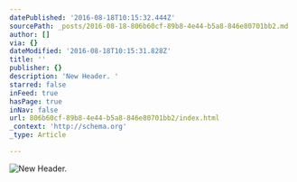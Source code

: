 ```yaml
---
datePublished: '2016-08-18T10:15:32.444Z'
sourcePath: _posts/2016-08-18-806b60cf-89b8-4e44-b5a8-846e80701bb2.md
author: []
via: {}
dateModified: '2016-08-18T10:15:31.828Z'
title: ''
publisher: {}
description: 'New Header. '
starred: false
inFeed: true
hasPage: true
inNav: false
url: 806b60cf-89b8-4e44-b5a8-846e80701bb2/index.html
_context: 'http://schema.org'
_type: Article

---
```

![New Header. ](https://the-grid-user-content.s3-us-west-2.amazonaws.com/a3937371-11bd-4c8b-bbcc-e07c5bcf2365.png)